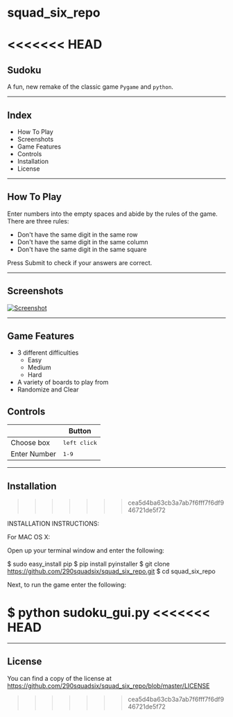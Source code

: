 # squad_six_repo
<<<<<<< HEAD
=======
## Sudoku

A fun, new remake of the classic game `Pygame` and `python`.

----------------------------------------------------
## Index

- How To Play
- Screenshots
- Game Features
- Controls
- Installation
- License
----------------------------------------------------
## How To Play

Enter numbers into the empty spaces and abide by the rules of the game.
There are three rules:
  - Don't have the same digit in the same row
  - Don't have the same digit in the same column
  - Don't have the same digit in the same square

Press Submit to check if your answers are correct.

----------------------------------------------------
## Screenshots

<a href="https://ibb.co/SR7GG2t"><img src="https://i.ibb.co/6gJLL2H/Screenshot.png" alt="Screenshot" border="0"></a>

----------------------------------------------------
## Game Features

- 3 different difficulties
  - Easy
  - Medium
  - Hard
- A variety of boards to play from
- Randomize and Clear

## Controls

|              | Button               |
|--------------|----------------------|
| Choose box   | <kbd>left click</kbd>|
| Enter Number | <kbd>1-9</kbd>       |
----------------------------------------------------
## Installation
>>>>>>> cea5d4ba63cb3a7ab7f6fff7f6df946721de5f72

INSTALLATION INSTRUCTIONS:

For MAC OS X:

Open up your terminal window and enter the following:

$ sudo easy_install pip
$ pip install pyinstaller
$ git clone https://github.com/290squadsix/squad_six_repo.git
$ cd squad_six_repo

Next, to run the game enter the following:

$ python sudoku_gui.py
<<<<<<< HEAD
=======

----------------------------------------------------
## License

You can find a copy of the license at https://github.com/290squadsix/squad_six_repo/blob/master/LICENSE
>>>>>>> cea5d4ba63cb3a7ab7f6fff7f6df946721de5f72
